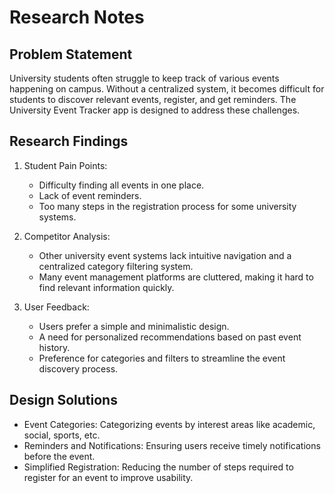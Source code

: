 # Research Notes

## Problem Statement
University students often struggle to keep track of various events happening on campus. Without a centralized system, it becomes difficult for students to discover relevant events, register, and get reminders. The University Event Tracker app is designed to address these challenges.

## Research Findings
1. Student Pain Points:
   - Difficulty finding all events in one place.
   - Lack of event reminders.
   - Too many steps in the registration process for some university systems.
   
2. Competitor Analysis:
   - Other university event systems lack intuitive navigation and a centralized category filtering system.
   - Many event management platforms are cluttered, making it hard to find relevant information quickly.

3. User Feedback:
   - Users prefer a simple and minimalistic design.
   - A need for personalized recommendations based on past event history.
   - Preference for categories and filters to streamline the event discovery process.

## Design Solutions
- Event Categories: Categorizing events by interest areas like academic, social, sports, etc.
- Reminders and Notifications: Ensuring users receive timely notifications before the event.
- Simplified Registration: Reducing the number of steps required to register for an event to improve usability.
